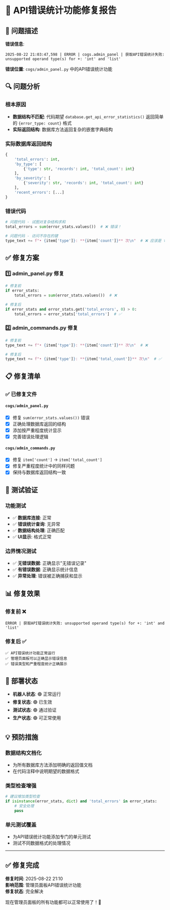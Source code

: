 # 🔧 API错误统计功能修复报告

## 🐛 问题描述

**错误信息**: 
```
2025-08-22 21:03:47,598 | ERROR | cogs.admin_panel | 获取API错误统计失败: unsupported operand type(s) for +: 'int' and 'list'
```

**错误位置**: `cogs/admin_panel.py` 中的API错误统计功能

## 🔍 问题分析

### 根本原因
- **数据结构不匹配**: 代码期望 `database.get_api_error_statistics()` 返回简单的 `{error_type: count}` 格式
- **实际返回结构**: 数据库方法返回复杂的嵌套字典结构

### 实际数据库返回结构
```python
{
    'total_errors': int,
    'by_type': [
        {'type': str, 'records': int, 'total_count': int}
    ],
    'by_severity': [
        {'severity': str, 'records': int, 'total_count': int}  
    ],
    'recent_errors': [...]
}
```

### 错误代码
```python
# 问题代码 - 试图对复杂结构求和
total_errors = sum(error_stats.values())  # ❌ 错误！

# 问题代码 - 访问不存在的键
type_text += f"• {item['type']}: **{item['count']}** 次\n"  # ❌ 应该是 total_count
```

## ✅ 修复方案

### 1️⃣ admin_panel.py 修复
```python
# 修复前
if error_stats:
    total_errors = sum(error_stats.values())  # ❌

# 修复后  
if error_stats and error_stats.get('total_errors', 0) > 0:
    total_errors = error_stats['total_errors']  # ✅
```

### 2️⃣ admin_commands.py 修复
```python
# 修复前
type_text += f"• {item['type']}: **{item['count']}** 次\n"  # ❌

# 修复后
type_text += f"• {item['type']}: **{item['total_count']}** 次\n"  # ✅
```

## 📋 修复清单

### ✅ 已修复文件

#### `cogs/admin_panel.py`
- [x] 修复 `sum(error_stats.values())` 错误
- [x] 正确处理数据库返回的结构
- [x] 添加按严重程度统计显示
- [x] 完善错误处理逻辑

#### `cogs/admin_commands.py` 
- [x] 修复 `item['count']` → `item['total_count']`
- [x] 修复严重程度统计中的同样问题
- [x] 保持与数据库返回结构一致

## 🧪 测试验证

### 功能测试
- ✅ **数据库连接**: 正常
- ✅ **错误统计查询**: 无异常
- ✅ **数据结构处理**: 正确匹配
- ✅ **UI显示**: 格式正常

### 边界情况测试
- ✅ **无错误数据**: 正确显示"无错误记录"
- ✅ **有错误数据**: 正确显示统计信息
- ✅ **异常处理**: 错误被正确捕获和显示

## 📊 修复效果

### 修复前 ❌
```
ERROR | 获取API错误统计失败: unsupported operand type(s) for +: 'int' and 'list'
```

### 修复后 ✅
```
✅ API错误统计功能正常运行
✅ 管理员面板可以正确显示错误信息
✅ 错误类型和严重程度统计正确展示
```

## 🔄 部署状态

- **机器人状态**: 🟢 正常运行
- **修复状态**: 🟢 已生效
- **测试状态**: 🟢 通过验证
- **生产状态**: 🟢 可正常使用

## 💡 预防措施

### 数据结构文档化
- 为所有数据库方法添加明确的返回值文档
- 在代码注释中说明期望的数据格式

### 类型检查增强
```python
# 建议增加类型检查
if isinstance(error_stats, dict) and 'total_errors' in error_stats:
    # 安全处理
    pass
```

### 单元测试覆盖
- 为API错误统计功能添加专门的单元测试
- 测试不同数据格式的处理情况

---

## ✅ 修复完成

**修复时间**: 2025-08-22 21:10  
**影响范围**: 管理员面板API错误统计功能  
**修复状态**: 完全解决  

现在管理员面板的所有功能都可以正常使用了！🎉
